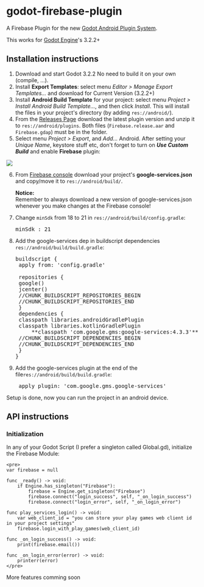 # godot-firebase-plugin
A Firebase Plugin for the new [Godot Android Plugin System](https://docs.godotengine.org/pt_BR/stable/tutorials/plugins/android/android_plugin.html).

This works for [Godot Engine](https://godotengine.org/)'s 3.2.2+

## Installation instructions
1. Download and start Godot 3.2.2 No need to build it on your own (compile, ...).
2. Install **Export Templates**: select menu *Editor > Manage Export Templates...* and download for Current Version (3.2.2+)
3. Install **Android Build Template** for your project: select menu *Project > Install Android Build Template...*, and then click *Install*. This will install the files in your project's directory (by adding `res://android/`).
4. From the [Releases Page](https://github.com/taticus/godot-firebase-plugin/releases) download the latest plugin version and unzip it to `res://android/plugins`. Both files (`Firebase.release.aar` and `Firebase.gdap`) must be in the folder.
5. Select menu *Project > Export*, and *Add...* Android. After setting your *Unique Name*, keystore stuff etc, don't forget to turn on ***Use Custom Build*** and enable **Firebase** plugin:

![](https://i.imgur.com/uobGpQ6.png)

6. From [Firebase console](http://console.firebase.google.com/) download your project's **google-services.json** and copy/move it to `res://android/build/`.

   **Notice:**<br/>Remember to always download a new version of google-services.json whenever you make changes at the Firebase console!

7. Change `minSdk` from 18 to 21 in `res://android/build/config.gradle`:

   <pre>minSdk : 21</pre>
   
8. Add the google-services dep in buildscript dependencies `res://android/build/build.gradle`:

   <pre>
   buildscript {
    apply from: 'config.gradle'

    repositories {
	google()
	jcenter()
	//CHUNK_BUILDSCRIPT_REPOSITORIES_BEGIN
	//CHUNK_BUILDSCRIPT_REPOSITORIES_END
    }
    dependencies {
	classpath libraries.androidGradlePlugin
	classpath libraries.kotlinGradlePlugin
		**classpath 'com.google.gms:google-services:4.3.3'**
	//CHUNK_BUILDSCRIPT_DEPENDENCIES_BEGIN
	//CHUNK_BUILDSCRIPT_DEPENDENCIES_END
    }
   }
   </pre>
   
9. Add the google-services plugin at the end of the file`res://android/build/build.gradle`:

   <pre>
	apply plugin: 'com.google.gms.google-services'
   </pre>
   
Setup is done, now you can run the project in an android device.

## API instructions

### Initialization

In any of your Godot Script (I prefer a singleton called Global.gd), initialize the Firebase Module:

	<pre>
	var firebase = null
   
	func _ready() -> void:
		if Engine.has_singleton("Firebase"):
			firebase = Engine.get_singleton("Firebase")
			firebase.connect("login_success", self, "_on_login_success")
			firebase.connect("login_error", self, "_on_login_error")
		
	func play_services_login() -> void:
		var web_client_id = "you can store your play games web client id in your project settings"
		firebase.login_with_play_games(web_client_id)
	
	func _on_login_success() -> void:
		print(firebase.email())
		
	func _on_login_error(error) -> void:
		printerr(error)
	</pre>

More features comming soon
